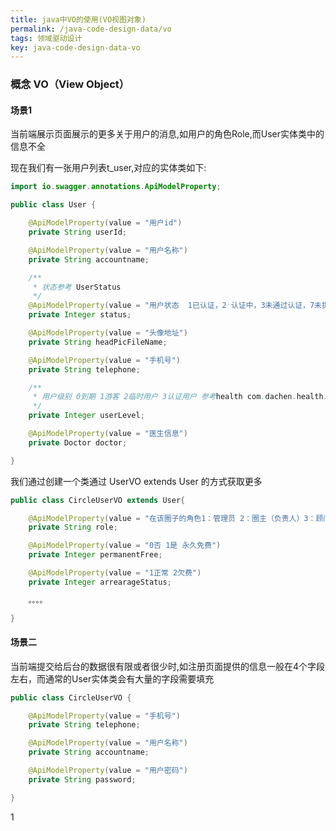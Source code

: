 ```yaml
---
title: java中VO的使用(VO视图对象)
permalink: /java-code-design-data/vo
tags: 领域驱动设计
key: java-code-design-data-vo
---
```

### 概念 VO（View Object）
#### 场景1
当前端展示页面展示的更多关于用户的消息,如用户的角色Role,而User实体类中的信息不全


现在我们有一张用户列表t_user,对应的实体类如下:
```java
import io.swagger.annotations.ApiModelProperty;

public class User {

    @ApiModelProperty(value = "用户id")
    private String userId;

    @ApiModelProperty(value = "用户名称")
    private String accountname;

    /**
     * 状态参考 UserStatus
     */
    @ApiModelProperty(value = "用户状态  1已认证，2 认证中，3未通过认证，7未提交认证")
    private Integer status;

    @ApiModelProperty(value = "头像地址")
    private String headPicFileName;

    @ApiModelProperty(value = "手机号")
    private String telephone;

    /**
     * 用户级别 0到期 1游客 2临时用户 3认证用户 参考health com.dachen.health.commons.vo.User
     */
    private Integer userLevel;

    @ApiModelProperty(value = "医生信息")
    private Doctor doctor;

}

```

我们通过创建一个类通过 UserVO extends User 的方式获取更多
```java
public class CircleUserVO extends User{

    @ApiModelProperty(value = "在该圈子的角色1：管理员 2：圈主（负责人）3：顾问 逗号拼接 多个角色 可同时为管理员，圈主，顾问")
    private String role;

    @ApiModelProperty(value = "0否 1是 永久免费")
    private Integer permanentFree;

    @ApiModelProperty(value = "1正常 2欠费")
    private Integer arrearageStatus;

    。。。。

}
```

#### 场景二
当前端提交给后台的数据很有限或者很少时,如注册页面提供的信息一般在4个字段左右，而通常的User实体类会有大量的字段需要填充
```java
public class CircleUserVO {

    @ApiModelProperty(value = "手机号")
    private String telephone;

    @ApiModelProperty(value = "用户名称")
    private String accountname;

    @ApiModelProperty(value = "用户密码")
    private String password;

}
```




















1
